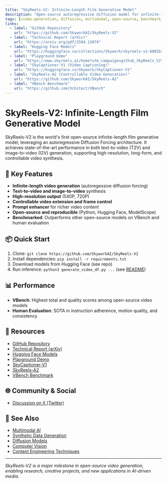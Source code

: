 ```yaml
---
title: "SkyReels-V2: Infinite-Length Film Generative Model"
description: "Open-source autoregressive diffusion model for infinite-length, high-quality video generation."
tags: [video-generation, diffusion, multimodal, open-source, benchmark, ai, generative-models]
links:
  - label: "GitHub Repository"
    url: "https://github.com/SkyworkAI/SkyReels-V2"
  - label: "Technical Report (arXiv)"
    url: "https://arxiv.org/pdf/2504.13074"
  - label: "Hugging Face Models"
    url: "https://huggingface.co/collections/Skywork/skyreels-v2-6801b1b93df627d441d0d0d9"
  - label: "Playground Demo"
    url: "https://www.skyreels.ai/home?utm_campaign=github_SkyReels_V2"
  - label: "SkyCaptioner-V1 (Video Captioning)"
    url: "https://huggingface.co/Skywork/SkyCaptioner-V1"
  - label: "SkyReels-A2 (Controllable Video Generation)"
    url: "https://github.com/SkyworkAI/SkyReels-A2"
  - label: "VBench Benchmark"
    url: "https://github.com/Vchitect/VBench"
---
```


# SkyReels-V2: Infinite-Length Film Generative Model

SkyReels-V2 is the world's first open-source infinite-length film generative model, leveraging an autoregressive Diffusion Forcing architecture. It achieves state-of-the-art performance in both text-to-video (T2V) and image-to-video (I2V) generation, supporting high-resolution, long-form, and controllable video synthesis.

## 🚀 Key Features

- **Infinite-length video generation** (autoregessive diffusion forcing)
- **Text-to-video and image-to-video** synthesis
- **High-resolution output** (540P, 720P)
- **Controllable video extension and frame control**
- **Prompt enhancer** for richer video content
- **Open-source and reproducible** (Python, Hugging Face, ModelScope)
- **Benchmarked**: Outperforms other open-source models on VBench and human evaluation

## 📦 Quick Start

1. Clone: `git clone https://github.com/SkyworkAI/SkyReels-V2`
2. Install dependencies: `pip install -r requirements.txt`
3. Download models from Hugging Face (see repo)
4. Run inference: `python3 generate_video_df.py ...` (see [README](https://github.com/SkyworkAI/SkyReels-V2))

## 📊 Performance

- **VBench**: Highest total and quality scores among open-source video models
- **Human Evaluation**: SOTA in instruction adherence, motion quality, and consistency


## 🔗 Resources

- [GitHub Repository](https://github.com/SkyworkAI/SkyReels-V2)
- [Technical Report (arXiv)](https://arxiv.org/pdf/2504.13074)
- [Hugging Face Models](https://huggingface.co/collections/Skywork/skyreels-v2-6801b1b93df627d441d0d0d9)
- [Playground Demo](https://www.skyreels.ai/home?utm_campaign=github_SkyReels_V2)
- [SkyCaptioner-V1](https://huggingface.co/Skywork/SkyCaptioner-V1)
- [SkyReels-A2](https://github.com/SkyworkAI/SkyReels-A2)
- [VBench Benchmark](https://github.com/Vchitect/VBench)

## 🌐 Community & Social

- [Discussion on X (Twitter)](https://x.com/vibemarketer_/status/1941541088050782606?s=12&t=TDcEu-9VmV2EvPkDUefXPg)  


## 🧠 See Also

- [Multimodal AI](./multimodal-ai.md)
- [Synthetic Data Generation](./synthetic-data.md)
- [Diffusion Models](./synthetic-data.md)
- [Computer Vision](./computer-vision.md)
- [Context Engineering Techniques](./context-engineering.md)

---

_SkyReels-V2 is a major milestone in open-source video generation, enabling research, creative projects, and new applications in AI-driven media._
